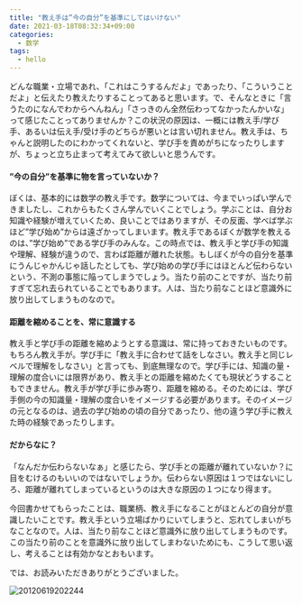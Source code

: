 ```yaml
---
title: "教え手は”今の自分”を基準にしてはいけない"
date: 2021-03-18T08:32:34+09:00
categories:
  - 数学
tags:
  - hello
---
```


どんな職業・立場であれ、「これはこうするんだよ」であったり、「こういうことだよ」と伝えたり教えたりすることってあると思います。で、そんなときに「言うたのになんでわからへんねん」「さっきのん全然伝わってなかったんかいな」って感じたことってありませんか？この状況の原因は、一概には教え手/学び手、あるいは伝え手/受け手のどちらが悪いとは言い切れません。教え手は、ちゃんと説明したのにわかってくれないと、学び手を責めがちになったりしますが、ちょっと立ち止まって考えてみて欲しいと思うんです。

#### ”今の自分”を基準に物を言っていないか？

ぼくは、基本的には数学の教え手です。数学については、今までいっぱい学んできましたし、これからもたくさん学んでいくことでしょう。学ぶことは、自分お知識や経験が増えていくため、良いことではありますが、その反面、学べば学ぶほど”学び始め”からは遠ざかってしまいます。教え手であるぼくが数学を教えるのは、”学び始め”である学び手のみんな。この時点では、教え手と学び手の知識や理解、経験が違うので、言わば距離が離れた状態。もしぼくが今の自分を基準にうんじゃかんじゃ話したとしても、学び始めの学び手にはほとんど伝わらないという、不測の事態に陥ってしまうでしょう。当たり前のことですが、当たり前すぎて忘れ去られていることでもあります。人は、当たり前なことほど意識外に放り出してしまうものなので。

#### 距離を縮めることを、常に意識する

教え手と学び手の距離を縮めようとする意識は、常に持っておきたいものです。もちろん教え手が。学び手に「教え手に合わせて話をしなさい。教え手と同じレベルで理解をしなさい」と言っても、到底無理なので。学び手には、知識の量・理解の度合いには限界があり、教え手との距離を縮めたくても現状どうすることもできません。教え手が学び手に歩み寄り、距離を縮める。そのためには、学び手側の今の知識量・理解の度合いをイメージする必要があります。そのイメージの元となるのは、過去の学び始めの頃の自分であったり、他の違う学び手に教えた時の経験であったりします。

#### だからなに？

「なんだか伝わらないなぁ」と感じたら、学び手との距離が離れていないか？に目をむけるのもいいのではないでしょうか。伝わらない原因は１つではないにしろ、距離が離れてしまっているというのは大きな原因の１つになり得ます。  
  
今回書かせてもらったことは、職業柄、教え手になることがほとんどの自分が意識したいことです。教え手という立場ばかりにいてしまうと、忘れてしまいがちなことなので。人は、当たり前なことほど意識外に放り出してしまうものです。この当たり前のことを意識外に放り出してしまわないためにも、こうして思い返し、考えることは有効かなとおもいます。  
  
では、お読みいただきありがとうございました。

![20120619202244](http://farm6.staticflickr.com/5200/7400719410_7d62c345d5.jpg)